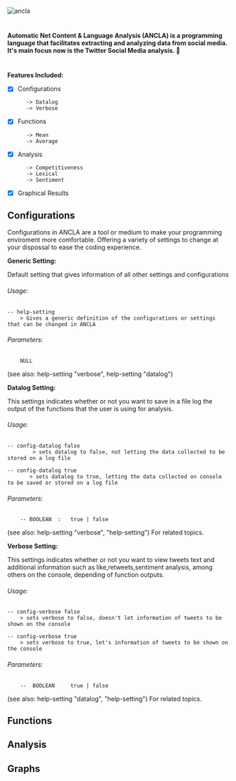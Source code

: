 ![ancla](https://user-images.githubusercontent.com/5660320/48219676-80626680-e363-11e8-856e-6ad1f488a4a1.png)
#
**Automatic Net Content &amp; Language Analysis (ANCLA) is a programming language that facilitates extracting and analyzing data from social media. It's main focus now is the Twitter Social Media analysis. :hatched_chick:**
#

**Features Included:**

 - [x] Configurations
 ```
       -> Datalog
       -> Verbose
 ```
 - [x] Functions 
 ```
       -> Mean
       -> Average
 ```
 - [x] Analysis
 ```
       -> Competitiveness
       -> Lexical
       -> Sentiment
 ```
 - [x] Graphical Results
  

## Configurations

Configurations in ANCLA are a tool or medium to make your programming enviroment more comfortable. Offering a variety of settings to change at your dispossal to ease the coding experience. 

 **Generic Setting:**
 
Default setting that gives information of all other settings and configurations

###### Usage: 
```
-- help-setting
	> Gives a generic definition of the configurations or settings that can be changed in ANCLA
```
###### Parameters:
```
	NULL
```
(see also: help-setting "verbose", help-setting "datalog")

 **Datalog Setting:**

This settings indicates whether or not you want to save in a file log the output of the functions that the user is using for analysis.

###### Usage: 
```
-- config-datalog false    
        > sets datalog to false, not letting the data collected to be stored on a log file

-- config-datalog true     
       > sets datalog to true, letting the data collected on console to be saved or stored on a log file
```
###### Parameters:
```
	-- BOOLEAN  :   true | false
```
(see also: help-setting "verbose", "help-setting") For related topics.

**Verbose Setting:**

This settings indicates whether or not you want to view tweets text and additional information such as like,retweets,sentiment analysis, among others on the console, depending of function outputs. 

###### Usage: 
```
-- config-verbose false   
	> sets verbose to false, doesn't let information of tweets to be shown on the console

-- config-verbose true    
	> sets verbose to true, let's information of tweets to be shown on the console
```
###### Parameters:
```
	--  BOOLEAN     true | false
```
(see also: help-setting "datalog", "help-setting") For related topics.
  
## Functions
## Analysis
## Graphs
